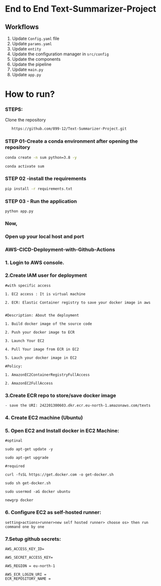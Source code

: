 # End to End Text-Summarizer-Project

## Workflows
1. Update `Config.yaml` file  
2. Update `params.yaml`  
3. Update `entity`  
4. Update the configuration manager in `src/config`  
5. Update the components  
6. Update the pipeline  
7. Update `main.py`  
8. Update `app.py`



# How to run?

### STEPS:


Clone the repository


``` bash
   https://github.com/899-12/Text-Summarizer-Project.git
```

### STEP 01-Create a conda environment after opening the repository

``` bash
conda create -n sum python=3.8 -y

```

``` bash
conda activate sum
```

### STEP 02 -install the requirements

``` bash
pip install -r requirements.txt
```
### STEP 03 - Run the application
```
python app.py
```

### Now,
### Open up your local host and port
### AWS-CICD-Deployment-with-Github-Actions
### 1. Login to AWS console.
### 2.Create IAM user for deployment

```
#with specific access

1. EC2 access : It is virtual machine

2. ECR: Elastic Container registry to save your docker image in aws


#Description: About the deployment

1. Build docker image of the source code

2. Push your docker image to ECR

3. Launch Your EC2 

4. Pull Your image from ECR in EC2

5. Lauch your docker image in EC2

#Policy:

1. AmazonEC2ContainerRegistryFullAccess

2. AmazonEC2FullAccess
```

### 3.Create ECR repo to store/save docker image
```
- save the URI: 242201300603.dkr.ecr.eu-north-1.amazonaws.com/texts
```

### 4. Create EC2 machine (Ubuntu)
### 5. Open EC2 and Install docker in EC2 Machine:

```
#optinal

sudo apt-get update -y

sudo apt-get upgrade

#required

curl -fsSL https://get.docker.com -o get-docker.sh

sudo sh get-docker.sh

sudo usermod -aG docker ubuntu

newgrp docker

```

### 6. Configure EC2 as self-hosted runner:
```
setting>actions>runner>new self hosted runner> choose os> then run command one by one

```
### 7.Setup github secrets:
```
AWS_ACCESS_KEY_ID=

AWS_SECRET_ACCESS_KEY=

AWS_REGION = eu-north-1

AWS_ECR_LOGIN_URI = 
ECR_REPOSITORY_NAME = 
```